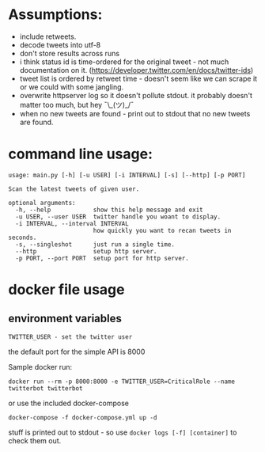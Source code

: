 # Assumptions:
 - include retweets.
 - decode tweets into utf-8
 - don't store results across runs
 - i think status id is time-ordered for the original tweet - not much documentation on it. (https://developer.twitter.com/en/docs/twitter-ids)
 - tweet list is ordered by retweet time - doesn't seem like we can scrape it or we could with some jangling.
 - overwrite httpserver log so it doesn't pollute stdout. it probably doesn't matter too much, but hey ¯\\\_(ツ)\_/¯
 - when no new tweets are found - print out to stdout that no new tweets are found.

# command line usage:
```
usage: main.py [-h] [-u USER] [-i INTERVAL] [-s] [--http] [-p PORT]

Scan the latest tweets of given user.

optional arguments:
  -h, --help            show this help message and exit
  -u USER, --user USER  twitter handle you woant to display.
  -i INTERVAL, --interval INTERVAL
                        how quickly you want to recan tweets in seconds.
  -s, --singleshot      just run a single time.
  --http                setup http server.
  -p PORT, --port PORT  setup port for http server.
```
 
# docker file usage
## environment variables
```
TWITTER_USER - set the twitter user
```
the default port for the simple API is 8000

Sample docker run:
```
docker run --rm -p 8000:8000 -e TWITTER_USER=CriticalRole --name twitterbot twitterbot
```
or use the included docker-compose
```
docker-compose -f docker-compose.yml up -d
```

stuff is printed out to stdout -  so use ```docker logs [-f] [container]``` to check them out.